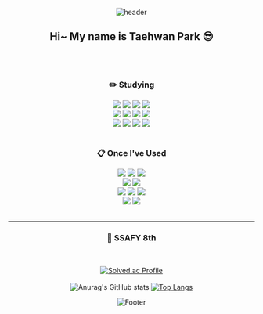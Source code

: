 <div align="center">

![header](https://capsule-render.vercel.app/api?&color=gradient&height=280&text=pthwan27&animation=fadeIn&fontAlignY=40&type=wave)

## Hi~ My name is Taehwan Park 😎 

<br/>
<br/>

### :pencil2: Studying

 <img src="https://img.shields.io/badge/github-181717?style=for-the-badge&logo=github&logoColor=white">
 <img src="https://img.shields.io/badge/HTML5-E34F26?style=for-the-badge&logo=html5&logoColor=white">
 <img src="https://img.shields.io/badge/CSS3-1572B6?style=for-the-badge&logo=CSS3&logoColor=white"> 
 <img src="https://img.shields.io/badge/VSCode-007ACC?style=for-the-badge&logo=VisualStudioCode&logoColor=white">
<br/>
 <img src="https://img.shields.io/badge/JavaScript-323330?style=for-the-badge&logo=javascript&logoColor=F7DF1E">
 <img src="https://img.shields.io/badge/Typescript-3178C6?style=for-the-badge&logo=Typescript&logoColor=white"/>
 <img src="https://img.shields.io/badge/React-20232A?style=for-the-badge&logo=react&logoColor=61DAFB">
 <img src="https://img.shields.io/badge/Vue.js-35495E?style=for-the-badge&logo=vuedotjs&logoColor=4FC08D">
<br/>
 <img src="https://img.shields.io/badge/GraphQL-E10098?style=for-the-badge&logo=GraphQL&logoColor=white"/>
 <img src="https://img.shields.io/badge/next.js-000000?style=for-the-badge&logo=nextdotjs&logoColor=white">
 <img src="https://img.shields.io/badge/vite-%23646CFF.svg?style=for-the-badge&logo=vite&logoColor=white">
 <img src="https://img.shields.io/badge/Node.js-339933?style=for-the-badge&logo=nodedotjs&logoColor=white">

<br/>
<br/>

### :clipboard: Once I've Used 

 <img src="https://img.shields.io/badge/java-%23ED8B00.svg?style=for-the-badge&logo=openjdk&logoColor=white">
 <img src="https://img.shields.io/badge/Spring-6DB33F?style=for-the-badge&logo=Spring&logoColor=white">
 <img src="https://img.shields.io/badge/-C%23-000000?style=for-the-badge&logo=Csharp&logoColor=white">
<br/>
 <img src="https://img.shields.io/badge/MySQL-4479A1?style=for-the-badge&logo=MySQL&logoColor=white">
 <img src="https://img.shields.io/badge/MSSQL-CC2927?style=for-the-badge&logo=MSSQL&logoColor=white">
<br/>
 <img src="https://img.shields.io/badge/storybook-FF4785?style=for-the-badge&logo=storybook&logoColor=white">
 <img src="https://img.shields.io/badge/eslint-3A33D1?style=for-the-badge&logo=eslint&logoColor=white">
 <img src="https://img.shields.io/badge/prettier-1A2C34?style=for-the-badge&logo=prettier&logoColor=F7BA3E">
<br/>
 <img src="https://img.shields.io/badge/Eclipse-2C2255?style=for-the-badge&logo=Eclipse%20IDE&logoColor=white">
 <img src="https://img.shields.io/badge/androidstudio-3DDC84?style=for-the-badge&logo=androidstudio&logoColor=white">
<br/>
<br/>
 <hr/>
</div>

<div align ="center">
  
   ###  💙 SSAFY 8th
  <br/>
   
   [![Solved.ac Profile](http://mazassumnida.wtf/api/generate_badge?boj=parkssuu2)](https://solved.ac/parkssuu2) 
   <br/><br/>
   ![Anurag's GitHub stats](https://github-readme-stats.vercel.app/api?username=pthwan27&show_icons=true&theme=highconstrast)
   [![Top Langs](https://github-readme-stats.vercel.app/api/top-langs/?username=pthwan27&layout=compact)](https://github.com/pthwan27/github-readme-stats)   
 
</div>

<div align="center">

![Footer](https://capsule-render.vercel.app/api?type=waving&color=gradient&height=200&section=footer)

</div>
